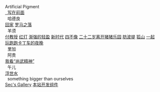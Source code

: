 <div class="logo-container">
    <div class="logo-text">Artificial Pigment</div>
</div>

<div class="new-sidebar">
    <a href="#/README" class="member"><i class="fa-solid fa-dumpster-fire"></i>&nbsp;&nbsp;写在前面</a>
    <div class="member"><i class="fa-solid fa-street-view"></i>&nbsp;&nbsp;哈德良</a></div>
        <div class="work-list">
            <a href="#/hdl/回家" class="works">回家</a>
            <a href="#/hdl/罗马之落" class="works">罗马之落</a>
        </div>
    <div class="member"><i class="fa-solid fa-puzzle-piece"></i>&nbsp;&nbsp;羊须</div>
        <div class="work-list">
            <a href="#/yx/付教授" class="works">付教授</a>
            <a href="#/yx/红灯" class="works">红灯</a>
            <a href="#/yx/渐强的轻盈" class="works">渐强的轻盈</a>
            <a href="#/yx/新时代" class="works">新时代</a>
            <a href="#/yx/四不像" class="works">四不像</a>
            <a href="#/yx/二十二岁离开猪猪乐园" class="works">二十二岁离开猪猪乐园</a>
            <a href="#/yx/肪波堤" class="works">肪波堤</a>
            <a href="#/yx/狐山" class="works">狐山</a>
            <a href="#/yx/一起玩跑跑卡丁车的夜晚" class="works">一起玩跑跑卡丁车的夜晚</a>
        </div>
    <div class="member"><i class="fa-solid fa-spinner fa-spin-pulse"></i>&nbsp;&nbsp;里加</div>
        <div class="work-list">
        </div>  
    <div class="member"><i class="fa-solid fa-bicycle"></i>&nbsp;&nbsp;阿贵</div>
        <div class="work-list">
            <a href="#/ag/我看尚武精神" class="works">我看“尚武精神”</a>
        </div>
    <div class="member"><i class="fa-solid fa-puzzle-piece"></i>&nbsp;&nbsp;午儿</div>
            <div class="work-list" id="we-work-list">
            <a href="#/yx/浮世水" class="works">浮世水</a>
            </div> 
    <div class="member" style="text-transform:lowercase;"><i class="fa-solid fa-arrow-circle-up"></i>&nbsp;&nbsp;something bigger than ourselves</div>
        <div class="work-list">
            <a href="#/biggerThanUs/Sec's Gallery" class="works">Sec's Gallery</a> 
            <a href="#/biggerThanUs/DevTool" class="works">本站开发组件</a>
        </div>
</div>